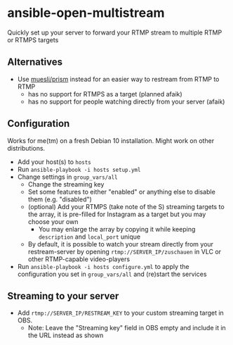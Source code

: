 # ansible-open-multistream
Quickly set up your server to forward your RTMP stream to multiple RTMP or RTMPS targets

## Alternatives
* Use [muesli/prism](https://github.com/muesli/prism) instead for an easier way to restream from RTMP to RTMP
  * has no support for RTMPS as a target (planned afaik)
  * has no support for people watching directly from your server (afaik)

## Configuration
Works for me(tm) on a fresh Debian 10 installation. Might work on other distributions.
* Add your host(s) to `hosts`
* Run `ansible-playbook -i hosts setup.yml`
* Change settings in `group_vars/all`
  * Change the streaming key
  * Set some features to either "enabled" or anything else to disable them (e.g. "disabled")
  * (optional) Add your RTMPS (take note of the S) streaming targets to the array, it is pre-filled for Instagram as a target but you may choose your own
    * You may enlarge the array by copying it while keeping `description` and `local_port` unique
  * By default, it is possible to watch your stream directly from your restream-server by opening `rtmp://SERVER_IP/zuschauen` in VLC or other RTMP-capable video-players
* Run `ansible-playbook -i hosts configure.yml` to apply the configuration you set in `group_vars/all` and (re)start the services

## Streaming to your server
* Add `rtmp://SERVER_IP/RESTREAM_KEY` to your custom streaming target in OBS. 
  * Note: Leave the "Streaming key" field in OBS empty and include it in the URL instead as shown
